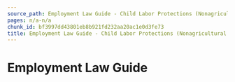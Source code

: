 ```yaml
---
source_path: Employment Law Guide - Child Labor Protections (Nonagricultural Work).md
pages: n/a-n/a
chunk_id: bf3997dd43801eb8b921fd232aa20ac1e0d3fe73
title: Employment Law Guide - Child Labor Protections (Nonagricultural Work)
---
```

# Employment Law Guide

